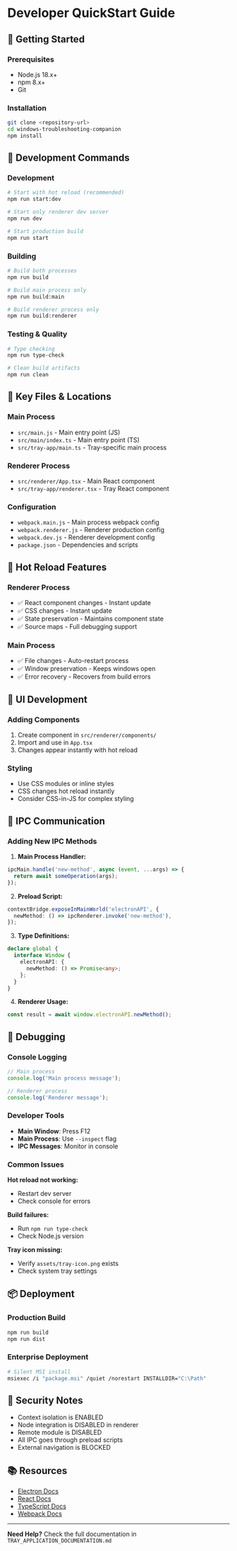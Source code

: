 # Developer QuickStart Guide

## 🚀 Getting Started

### Prerequisites
- Node.js 18.x+
- npm 8.x+
- Git

### Installation
```bash
git clone <repository-url>
cd windows-troubleshooting-companion
npm install
```

## 🎯 Development Commands

### Development
```bash
# Start with hot reload (recommended)
npm run start:dev

# Start only renderer dev server
npm run dev

# Start production build
npm run start
```

### Building
```bash
# Build both processes
npm run build

# Build main process only
npm run build:main

# Build renderer process only
npm run build:renderer
```

### Testing & Quality
```bash
# Type checking
npm run type-check

# Clean build artifacts
npm run clean
```

## 📁 Key Files & Locations

### Main Process
- `src/main.js` - Main entry point (JS)
- `src/main/index.ts` - Main entry point (TS)
- `src/tray-app/main.ts` - Tray-specific main process

### Renderer Process
- `src/renderer/App.tsx` - Main React component
- `src/tray-app/renderer.tsx` - Tray React component

### Configuration
- `webpack.main.js` - Main process webpack config
- `webpack.renderer.js` - Renderer production config
- `webpack.dev.js` - Renderer development config
- `package.json` - Dependencies and scripts

## 🔧 Hot Reload Features

### Renderer Process
- ✅ React component changes - Instant update
- ✅ CSS changes - Instant update
- ✅ State preservation - Maintains component state
- ✅ Source maps - Full debugging support

### Main Process
- ✅ File changes - Auto-restart process
- ✅ Window preservation - Keeps windows open
- ✅ Error recovery - Recovers from build errors

## 🎨 UI Development

### Adding Components
1. Create component in `src/renderer/components/`
2. Import and use in `App.tsx`
3. Changes appear instantly with hot reload

### Styling
- Use CSS modules or inline styles
- CSS changes hot reload instantly
- Consider CSS-in-JS for complex styling

## 🔌 IPC Communication

### Adding New IPC Methods

1. **Main Process Handler:**
```typescript
ipcMain.handle('new-method', async (event, ...args) => {
  return await someOperation(args);
});
```

2. **Preload Script:**
```typescript
contextBridge.exposeInMainWorld('electronAPI', {
  newMethod: () => ipcRenderer.invoke('new-method'),
});
```

3. **Type Definitions:**
```typescript
declare global {
  interface Window {
    electronAPI: {
      newMethod: () => Promise<any>;
    };
  }
}
```

4. **Renderer Usage:**
```typescript
const result = await window.electronAPI.newMethod();
```

## 🐛 Debugging

### Console Logging
```javascript
// Main process
console.log('Main process message');

// Renderer process  
console.log('Renderer message');
```

### Developer Tools
- **Main Window**: Press F12
- **Main Process**: Use `--inspect` flag
- **IPC Messages**: Monitor in console

### Common Issues

**Hot reload not working:**
- Restart dev server
- Check console for errors

**Build failures:**
- Run `npm run type-check`
- Check Node.js version

**Tray icon missing:**
- Verify `assets/tray-icon.png` exists
- Check system tray settings

## 📦 Deployment

### Production Build
```bash
npm run build
npm run dist
```

### Enterprise Deployment
```bash
# Silent MSI install
msiexec /i "package.msi" /quiet /norestart INSTALLDIR="C:\Path"
```

## 🚨 Security Notes

- Context isolation is ENABLED
- Node integration is DISABLED in renderer
- Remote module is DISABLED
- All IPC goes through preload scripts
- External navigation is BLOCKED

## 📚 Resources

- [Electron Docs](https://electronjs.org/docs)
- [React Docs](https://reactjs.org/docs)
- [TypeScript Docs](https://www.typescriptlang.org/docs)
- [Webpack Docs](https://webpack.js.org/)

---

**Need Help?** Check the full documentation in `TRAY_APPLICATION_DOCUMENTATION.md`